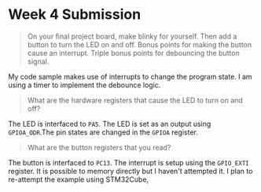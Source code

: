 # Week 4 Submission

> On your final project board, make blinky for yourself. Then add a button to turn the LED on and off. Bonus points for making the button cause an interrupt. Triple bonus points for debouncing the button signal.

My code sample makes use of interrupts to change the program state. I am using a timer to implement the debounce logic. 

> What are the hardware registers that cause the LED to turn on and off?

The LED is interfaced to `PA5`. The LED is set as an output using `GPIOA_ODR`.The pin states are changed in the `GPIOA` register. 

> What are the button registers that you read? 

The button is interfaced to `PC13`. The interrupt is setup using the `GPIO_EXTI` register. It is possible to memory directly but I haven't attempted it. I plan to re-attempt the example using STM32Cube,
